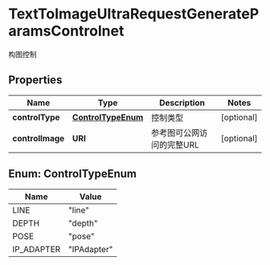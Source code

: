 

# TextToImageUltraRequestGenerateParamsControlnet

构图控制

## Properties

| Name | Type | Description | Notes |
|------------ | ------------- | ------------- | -------------|
|**controlType** | [**ControlTypeEnum**](#ControlTypeEnum) | 控制类型 |  [optional] |
|**controlImage** | **URI** | 参考图可公网访问的完整URL |  [optional] |



## Enum: ControlTypeEnum

| Name | Value |
|---- | -----|
| LINE | &quot;line&quot; |
| DEPTH | &quot;depth&quot; |
| POSE | &quot;pose&quot; |
| IP_ADAPTER | &quot;IPAdapter&quot; |



